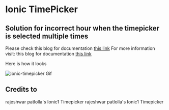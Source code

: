# Ionic TimePicker
## Solution for incorrect hour when the timepicker is selected multiple times 

Please check this blog for documentation [this link](https://www.logisticinfotech.com/blog/ionic-timepicker-component)
For more information visit: this blog for documentation [this link](https://www.logisticinfotech.com/blog/ionic-timepicker-component)

Here is how it looks

![ionic-timepicker Gif](https://www.logisticinfotech.com/wp-content/uploads/2019/03/ionic4-TimePicker.gif)

## Credits to
rajeshwar patlolla's Ionic1 Timepicker
rajeshwar patlolla's Ionic1 Timepicker